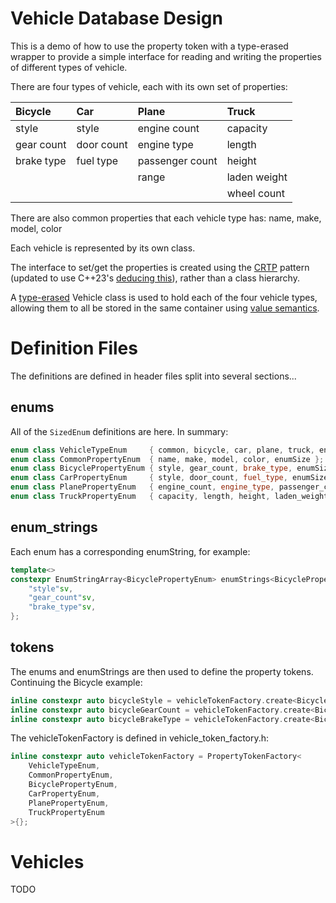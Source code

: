 # Vehicle Database Design

This is a demo of how to use the property token with a type-erased wrapper to provide a simple interface for reading and writing the properties of different types of vehicle.

There are four types of vehicle, each with its own set of properties:

|Bicycle|Car|Plane|Truck|
|:--|:--|:--|:--|
|style|style|engine count|capacity|
|gear count|door count|engine type|length|
|brake type|fuel type|passenger count|height|
|||range|laden weight|
||||wheel count|

There are also common properties that each vehicle type has: name, make, model, color

Each vehicle is represented by its own class. 

The interface to set/get the properties is created using the [CRTP](https://en.cppreference.com/w/cpp/language/crtp) pattern (updated to use C++23's [deducing this](https://en.cppreference.com/w/cpp/language/function#explicit_object_parameter)), rather than a class hierarchy.

A [type-erased](https://www.youtube.com/watch?v=qn6OqefuH08) Vehicle class is used to hold each of the four vehicle types, allowing them to all be stored in the same container using [value semantics](https://www.youtube.com/watch?v=G9MxNwUoSt0).

# Definition Files

The definitions are defined in header files split into several sections...

## enums

All of the `SizedEnum` definitions are here. In summary:

```cpp
enum class VehicleTypeEnum     { common, bicycle, car, plane, truck, enumSize };
enum class CommonPropertyEnum  { name, make, model, color, enumSize };
enum class BicyclePropertyEnum { style,	gear_count, brake_type,	enumSize };
enum class CarPropertyEnum     { style,	door_count, fuel_type, enumSize };
enum class PlanePropertyEnum   { engine_count, engine_type, passenger_count, range, enumSize };
enum class TruckPropertyEnum   { capacity, length, height, laden_weight, wheel_count, enumSize };
```

## enum_strings

Each enum has a corresponding enumString, for example:

```cpp
template<>
constexpr EnumStringArray<BicyclePropertyEnum> enumStrings<BicyclePropertyEnum> = {
    "style"sv,
    "gear_count"sv,
    "brake_type"sv,
};
```

## tokens

The enums and enumStrings are then used to define the property tokens. Continuing the Bicycle example:

```cpp
inline constexpr auto bicycleStyle = vehicleTokenFactory.create<BicyclePropertyEnum::style>();
inline constexpr auto bicycleGearCount = vehicleTokenFactory.create<BicyclePropertyEnum::gear_count>();
inline constexpr auto bicycleBrakeType = vehicleTokenFactory.create<BicyclePropertyEnum::brake_type>();
```

The vehicleTokenFactory is defined in vehicle_token_factory.h:

```cpp
inline constexpr auto vehicleTokenFactory = PropertyTokenFactory<
    VehicleTypeEnum,
    CommonPropertyEnum,
    BicyclePropertyEnum,
    CarPropertyEnum,
    PlanePropertyEnum,
    TruckPropertyEnum
>{};
```

# Vehicles

TODO
